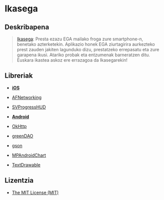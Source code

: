 **Ikasega**
=============

Deskribapena
------------

>[Ikasega][1]: Presta ezazu EGA mailako froga zure smartphone-n, benetako azterketekin. Aplikazio honek EGA ziurtagirira aurkezteko prest zauden jakiten lagunduko dizu, prestatzeko errepasatu eta zure garapena ikusi. Atariko probak eta entzumenak barneratzen ditu. Euskara ikastea askoz ere errazagoa da Ikasegarekin!


Libreriak
-----------
* **[iOS][2]**
 * [AFNetworking][3]
 * [SVProgressHUD][4]

* **[Android][5]**
 * [OkHttp][6]
 * [greenDAO][7]
 * [gson][8]
 * [MPAndroidChart][9]
 * [TextDrawable][10]

Lizentzia
----
* [The MIT License (MIT)][11]

[1]:http://ikastek.net/aplikazioak/helduentzako/ikasega/
[2]:https://github.com/irontec/Ikasega/tree/master/iOS
[3]:https://github.com/AFNetworking/AFNetworking
[4]:https://github.com/TransitApp/SVProgressHUD
[5]:https://github.com/irontec/Ikasega/tree/master/Android
[6]:https://github.com/square/okhttp
[7]:https://github.com/greenrobot/greenDAO
[8]:https://code.google.com/p/google-gson/
[9]:https://github.com/PhilJay/MPAndroidChart
[10]:https://github.com/amulyakhare/TextDrawable
[11]:https://github.com/irontec/Ikasega/blob/master/LICENSE
